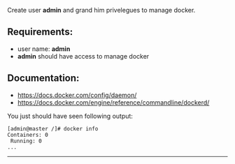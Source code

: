 
Create user **admin** and grand him privelegues to manage docker.

## Requirements:
- user name: **admin**
- **admin** should have access to manage docker

## Documentation:
- https://docs.docker.com/config/daemon/
- https://docs.docker.com/engine/reference/commandline/dockerd/


You just should have seen following output:

```
[admin@master /]# docker info
Containers: 0
 Running: 0
...
```

---
